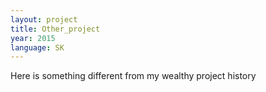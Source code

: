 ```yaml
---
layout: project
title: Other_project
year: 2015
language: SK
---
```

Here is something different from my wealthy project history